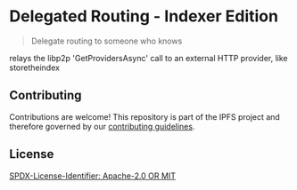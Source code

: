 Delegated Routing - Indexer Edition
=======================

> Delegate routing to someone who knows

relays the libp2p 'GetProvidersAsync' call to an external HTTP provider, like storetheindex


## Contributing

Contributions are welcome! This repository is part of the IPFS project and therefore governed by our [contributing guidelines](https://github.com/ipfs/community/blob/master/CONTRIBUTING.md).

## License

[SPDX-License-Identifier: Apache-2.0 OR MIT](LICENSE.md)
